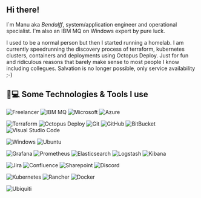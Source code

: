 ## Hi there!</a>

I´m Manu aka *Bendalff*, system/application engineer and operational specialist. I'm also an IBM MQ on Windows expert by pure luck.

I used to be a normal person but then I started running a homelab. I am currently speedrunning the discovery process of terraform, kubernetes clusters, containers and deployments using Octopus Deploy. Just for fun and ridiculous reasons that barely make sense to most people I know including collegues. Salvation is no longer possible, only service availability ;-) 


## 🚀💻 Some Technologies & Tools I use

  ![Freelancer](https://img.shields.io/badge/Freelancer-29B2FE?style=flat-square&logo=Freelancer&logoColor=white)
  ![IBM MQ](https://img.shields.io/badge/MQ-blue?style=flat-square&logo=IBM)
  ![Microsoft](https://img.shields.io/badge/Microsoft-0078D4?style=flat-square&logo=microsoft&logoColor=white)
  ![Azure](https://img.shields.io/badge/azure-%230072C6.svg?style=flat-square&logo=microsoftazure&logoColor=white)
    
  ![Terraform](https://img.shields.io/badge/terraform-%235835CC.svg?style=flat-square&logo=terraform&logoColor=white)
  ![Octopus Deploy](https://img.shields.io/badge/octopus%20deploy-0D80D8?style=flat-square&logo=octopusdeploy&logoColor=white)
  ![Git](https://img.shields.io/badge/-Git-black?style=flat-square&logo=git)
  ![GitHub](https://img.shields.io/badge/-GitHub-181717?style=flat-square&logo=github)
  ![BitBucket](https://img.shields.io/badge/-BitBucket-darkblue?style=flat-square&logo=bitbucket)
  ![Visual Studio Code](https://img.shields.io/badge/Visual%20Studio%20Code-0078d7.svg?style=flat-square&logo=visual-studio-code&logoColor=white)
  
  ![Windows](https://img.shields.io/badge/Windows-0078D6?style=flat-square&logo=windows&logoColor=white)
  ![Ubuntu](https://img.shields.io/badge/Ubuntu-E95420?style=flat-square&logo=ubuntu&logoColor=white)
  
  ![Grafana](https://img.shields.io/badge/Grafana-black?style=flat-square&logo=grafana)
  ![Prometheus](https://img.shields.io/badge/Prometheus-black?style=flat-square&logo=Prometheus)
  ![Elasticsearch](https://img.shields.io/badge/Elasticsearch-005571?style=flat-square&logo=elasticsearch)
  ![Logstash](https://img.shields.io/badge/Logstash-005571?style=flat-square&logo=logstash)
  ![Kibana](https://img.shields.io/badge/Kibana-005571?style=flat-square&logo=kibana)

  ![Jira](https://img.shields.io/badge/jira-%230A0FFF.svg?style=flat-square&logo=jira&logoColor=white)
  ![Confluence](https://img.shields.io/badge/confluence-%23172BF4.svg?style=flat-square&logo=confluence&logoColor=white)
  ![Sharepoint](https://img.shields.io/badge/Microsoft-SharePoint-0078D4?style=flat-square&logo=microsoftsharepoint&logoColor=white)
  ![Discord](https://img.shields.io/badge/Discord-black?style=flat-square&logo=discord)
  
  ![Kubernetes](https://img.shields.io/badge/kubernetes-%23326ce5.svg?style=flat-square&logo=kubernetes&logoColor=white)
  ![Rancher](https://img.shields.io/badge/rancher-%230075A8.svg?style=flat-square&logo=rancher&logoColor=white)
  ![Docker](https://img.shields.io/badge/docker-%230db7ed.svg?style=flat-square&logo=docker&logoColor=white)
  
  ![Ubiquiti](https://img.shields.io/badge/Ubiquiti-blue?style=flat-square&logo=Ubiquiti)

<!-- sources 
https://github.com/simple-icons/simple-icons/blob/develop/slugs.md
-->
